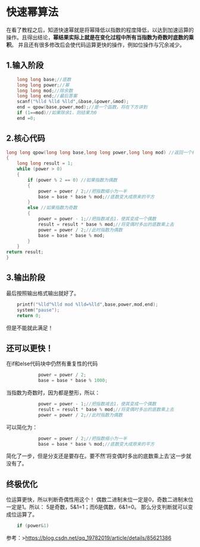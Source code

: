 # 快速幂算法
在看了教程之后，知道快速幂就是将幂降低以指数的程度降低，以达到加速运算的操作。且得出结论，**幂结果实际上就是在变化过程中所有当指数为奇数时底数的乘积**。
并且还有很多修改后会使代码运算更快的操作，例如位操作与冗余减少。

## 1.输入阶段
```c
    long long base;//底数
    long long power;//幂
    long long mod;//除余数
    long long end;//最后答案
    scanf("%lld %lld %lld",&base,&power,&mod);
    end = qpow(base,power,mod);//是一个函数，将在下方讲到
    if (1==mod)//如果除余1，则结果为0
    end =0;
```
## 2.核心代码
```c
long long qpow(long long base,long long power,long long mod) //返回一个结果，但不超过longlong
{
    long long result = 1;
    while (power > 0) 
    {
        if (power % 2 == 0) //如果指数为偶数
        {
            power = power / 2;//把指数缩小为一半
            base = base * base % mod;//底数变大成原来的平方
        } 
        else //如果指数为奇数
        {
            power = power - 1;//把指数减去1，使其变成一个偶数
            result = result * base % mod;//将变偶时多出的底数乘上去
            power = power / 2;//此时指数为偶数
            base = base * base % mod;
        }
    }
return result;
}
```
## 3.输出阶段
最后按照输出格式输出就好了。
```c
    printf("%lld^%lld mod %lld=%lld",base,power,mod,end);
    system("pause");
    return 0;
```
但是不能就此满足！

## 还可以更快！
在if和else代码块中仍然有重复性的代码
```c
            power = power / 2;
            base = base * base % 1000;
```
当指数为奇数时，因为都是整形，所以：
```c
			power = power - 1;//把指数减去1，使其变成一个偶数
            result = result * base % mod;//将变偶时多出的底数乘上去
            power = power / 2;//此时指数为偶数
```
可以简化为：
```c
            power = power / 2;//把指数缩小为一半
            base = base * base % mod;//底数变大成原来的平方
```
简化了一步，但是分支还是要存在。要不然‘将变偶时多出的底数乘上去’这一步就没有了。
## 终极优化
位运算更快，所以判断奇偶性用这个！
偶数二进制末位一定是0，奇数二进制末位一定是1。所以：
5是奇数，5&1=1；而6是偶数，6&1=0。
那么分支判断就可以变成位运算了。
```c
	if (power&1)
```
参考：>https://blog.csdn.net/qq_19782019/article/details/85621386

